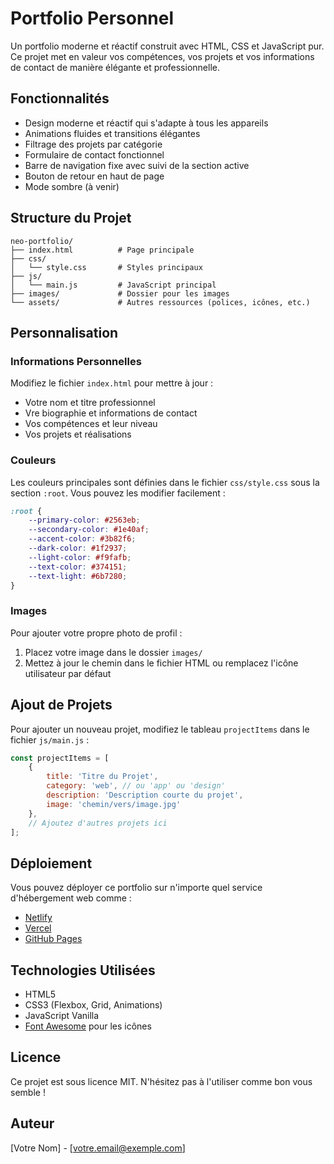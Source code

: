 # Portfolio Personnel

Un portfolio moderne et réactif construit avec HTML, CSS et JavaScript pur. Ce projet met en valeur vos compétences, vos projets et vos informations de contact de manière élégante et professionnelle.

## Fonctionnalités

- Design moderne et réactif qui s'adapte à tous les appareils
- Animations fluides et transitions élégantes
- Filtrage des projets par catégorie
- Formulaire de contact fonctionnel
- Barre de navigation fixe avec suivi de la section active
- Bouton de retour en haut de page
- Mode sombre (à venir)

## Structure du Projet

```
neo-portfolio/
├── index.html          # Page principale
├── css/
│   └── style.css       # Styles principaux
├── js/
│   └── main.js         # JavaScript principal
├── images/             # Dossier pour les images
└── assets/             # Autres ressources (polices, icônes, etc.)
```

## Personnalisation

### Informations Personnelles
Modifiez le fichier `index.html` pour mettre à jour :
- Votre nom et titre professionnel
- Vre biographie et informations de contact
- Vos compétences et leur niveau
- Vos projets et réalisations

### Couleurs
Les couleurs principales sont définies dans le fichier `css/style.css` sous la section `:root`. Vous pouvez les modifier facilement :

```css
:root {
    --primary-color: #2563eb;
    --secondary-color: #1e40af;
    --accent-color: #3b82f6;
    --dark-color: #1f2937;
    --light-color: #f9fafb;
    --text-color: #374151;
    --text-light: #6b7280;
}
```

### Images
Pour ajouter votre propre photo de profil :
1. Placez votre image dans le dossier `images/`
2. Mettez à jour le chemin dans le fichier HTML ou remplacez l'icône utilisateur par défaut

## Ajout de Projets
Pour ajouter un nouveau projet, modifiez le tableau `projectItems` dans le fichier `js/main.js` :

```javascript
const projectItems = [
    {
        title: 'Titre du Projet',
        category: 'web', // ou 'app' ou 'design'
        description: 'Description courte du projet',
        image: 'chemin/vers/image.jpg'
    },
    // Ajoutez d'autres projets ici
];
```

## Déploiement
Vous pouvez déployer ce portfolio sur n'importe quel service d'hébergement web comme :
- [Netlify](https://www.netlify.com/)
- [Vercel](https://vercel.com/)
- [GitHub Pages](https://pages.github.com/)

## Technologies Utilisées

- HTML5
- CSS3 (Flexbox, Grid, Animations)
- JavaScript Vanilla
- [Font Awesome](https://fontawesome.com/) pour les icônes

## Licence

Ce projet est sous licence MIT. N'hésitez pas à l'utiliser comme bon vous semble !

## Auteur

[Votre Nom] - [votre.email@exemple.com]
